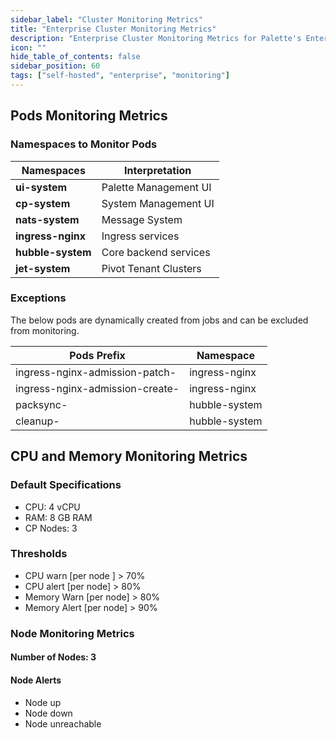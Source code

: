 ```yaml
---
sidebar_label: "Cluster Monitoring Metrics"
title: "Enterprise Cluster Monitoring Metrics"
description: "Enterprise Cluster Monitoring Metrics for Palette's Enterprise (on-premises) variant."
icon: ""
hide_table_of_contents: false
sidebar_position: 60
tags: ["self-hosted", "enterprise", "monitoring"]
---
```

  
## Pods Monitoring Metrics
### Namespaces to Monitor Pods

|**Namespaces** |**Interpretation**|
|-----------|--------------|
|**ui-system** |Palette Management UI|
|**cp-system** |System Management UI|
|**nats-system**| Message System|
|**ingress-nginx**| Ingress services|
|**hubble-system**|Core backend services|
|**jet-system**|Pivot Tenant Clusters|

### Exceptions

The below pods are dynamically created from jobs and can be excluded from monitoring.


|**Pods Prefix** |**Namespace**|
|-----------|--------------|
|ingress-nginx-admission-patch- |ingress-nginx|
|ingress-nginx-admission-create- |ingress-nginx|
|packsync- |hubble-system|
|cleanup- |hubble-system|



## CPU and Memory Monitoring Metrics

### Default Specifications
* CPU: 4 vCPU
* RAM: 8 GB RAM
* CP Nodes: 3

### Thresholds
* CPU warn [per node ] > 70%
* CPU alert [per node] > 80%
* Memory Warn [per node] > 80%
* Memory Alert [per node] > 90%

### Node Monitoring Metrics
 #### Number of Nodes: 3
 #### Node Alerts
* Node up
* Node down
* Node unreachable

